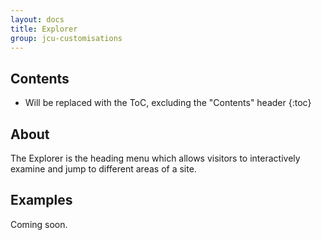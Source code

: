 ```yaml
---
layout: docs
title: Explorer
group: jcu-customisations
---
```


## Contents

* Will be replaced with the ToC, excluding the "Contents" header
{:toc}

## About

The Explorer is the heading menu which allows visitors to interactively examine and
jump to different areas of a site.

## Examples

Coming soon.
